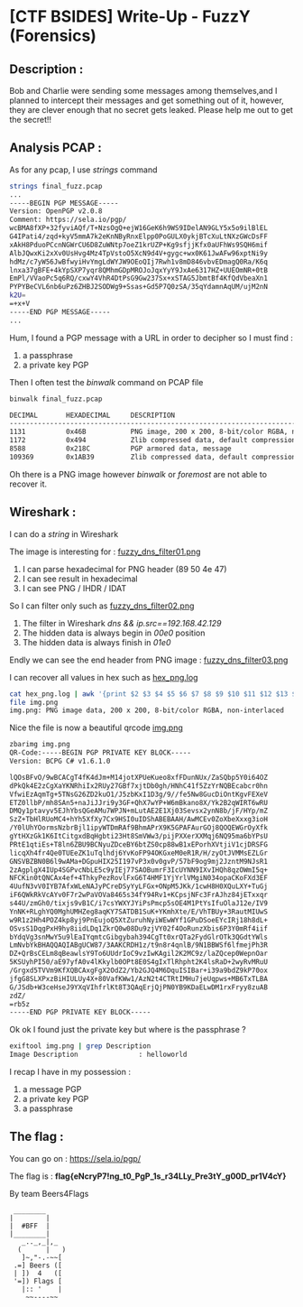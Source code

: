 # [CTF BSIDES] Write-Up - FuzzY  (Forensics)

## Description :
Bob and Charlie were sending some messages among themselves,and I planned to intercept their messages and get something out of it, however, they are clever enough that no secret gets leaked. Please help me out to get the secret!!


## Analysis PCAP :

As for any pcap, I use *strings* command

```BASH
strings final_fuzz.pcap
...
-----BEGIN PGP MESSAGE-----
Version: OpenPGP v2.0.8
Comment: https://sela.io/pgp/
wcBMA8fXP+32fyviAQf/T+NzsOgQ+ejW16GeK6h9WS9IDelAN9GLY5x5o9ilBlEL
G4IPati4/zqd+kyV5mmA7k2eKnNByRnxElpp0PoGULX0ykjBTcXuLtNXzGWcDsFF
xAkH8PduoPCcnNGWrCU6D8ZuWNtp7oeZ1krUZP+Kg9sfjjKfx0aUFhWs9SQH6mif
AlbJQwxKi2xXv0UsHvg4Mz4TpVstoO5XcN9d4V+gygc+wx0K61JwAFw96xptNi9y
hdMz/c7yW56JwBfwyiHvYmgLdWYJW9OEoQIj7Rwh1v8mD846vbvEDmagQ0Ra/K6q
lnxa37gBFE+4kYpSXP7yqr8QMhmGDpMROJoJqxYyY9JxAe6317HZ+UUEOmNR+0tB
EmPl/VVaoPc5q6RQ/cxwY4VhR4DtPsG9Gw237Sx+xSTAG5JbmtBf4KfQdVbeaXn1
PYPYBeCVL6nb6uPz6ZHBJ2SODWg9+Ssas+Gd5P7Q0zSA/35qYdamnAqUM/ujM2nN
k2U=
=+x+V
-----END PGP MESSAGE-----
...
```

Hum, I found a PGP message with a URL in order to decipher so I must find :
1. a passphrase
2. a private key PGP


Then I often test the *binwalk* command on PCAP file

```BASH
binwalk final_fuzz.pcap 

DECIMAL       HEXADECIMAL     DESCRIPTION
--------------------------------------------------------------------------------
1131          0x46B           PNG image, 200 x 200, 8-bit/color RGBA, non-interlaced
1172          0x494           Zlib compressed data, default compression
8588          0x218C          PGP armored data, message
109369        0x1AB39         Zlib compressed data, default compression

```

Oh there is a PNG image however *binwalk* or *foremost* are not able to recover it.

## Wireshark :

I can do a *string* in Wireshark

The image is interesting for : [fuzzy_dns_filter01.png](files/fuzzy_dns_filter01.png) 

1. I can parse hexadecimal for PNG header (89 50 4e 47)
2. I can see result in hexadecimal  
3. I can see PNG / IHDR / IDAT 

So I can filter only such as [fuzzy_dns_filter02.png](files/fuzzy_dns_filter02.png)

1. The filter in Wireshark *dns && ip.src==192.168.42.129*
2. The hidden data is always begin in *00e0* position
3. The hidden data is always finish in *01e0*

Endly we can see the end header from PNG image :
[fuzzy_dns_filter03.png](files/fuzzy_dns_filter03.png)


I can recover all values in hex such as [hex_png.log](files/hex_png.log)

```BASH
cat hex_png.log | awk '{print $2 $3 $4 $5 $6 $7 $8 $9 $10 $11 $12 $13 $14 $15 $16 $17}' | tr -d '\n' | sed -e 's/x//g' | xxd -r -p > img.png
file img.png 
img.png: PNG image data, 200 x 200, 8-bit/color RGBA, non-interlaced
```

Nice the file is now a beautiful qrcode
[img.png](files/img.png)

```BASH
zbarimg img.png 
QR-Code:-----BEGIN PGP PRIVATE KEY BLOCK-----
Version: BCPG C# v1.6.1.0

lQOsBFvO/9wBCACgT4fK4dJm+M14jotXPUeKueo8xfFDunNUx/ZaSQbp5Y0i64OZ
dPkQk4E2zCgXaYKNRhiIx2RUy27GBf7xjtDb0gh/HNhC41f5ZzYrNQBEcabcr0hn
VfwiEzAqmTg+5TNsG26ZD2kuO1/J5zbKxI1D3g/9//fe5Nw8GucDiOntKgvFEXeV
ETZ0llbP/mh8SAn5+naJiJJri9y3GF+QhX7wYP+W6mBkano8X/Yk2B2qWIRT6wRU
DMQy1ptavyv5EJhYbsQGeAMu7WPJN+mLutAE2E1Xj03Sevsx2ynN8b/jF/HYp/mZ
SzZ+TbHlRUoMC4+hYh5XfXy7Cx9HSI0uIDShABEBAAH/AwMCEv0ZoXbeXxxg3ioH
/Y0lUhYOormsNzbrBjl1ipyWTDmRAf9BhmAPrX9K5GPAFAurGOj8QOQEWGrOyXfk
gYtHXzGk1K6ItCitgxdBqHgbti23Ht8SmVWw3/pijPXXerXXMqj6NQ95ma6bYPsU
PRtE1qtiEs+T8ln6ZBU9BCNyuZDceBY6btZS0cp88wB1xEPorhXVtjiV1cjDRSFG
licqXh4fr4Qe0TUEeZK1uTqlhdj6YvKoFP94OKGxeM0eR1R/H/zyOtJVMMsEZLGr
GNSVBZBN0B6l9wAMa+DGpuHIX25I197vP3x0v0gvP/57bF9og9mj2JzntM9NJsR1
2zAgplgX4IUp4SGPvcNbLE5c9yIEj77SAOBumrF3IcUYNN9IXvIHQh8qzOWmI5q+
NFCKin0tQNCAx4ef+4ThkyPezRovlFxG6T4HMF1YjYrlVMgiN034opaCKoFXd3EF
4UufN3vV0IYB7AfxWLeNAJyPCreDSyYyLFGx+ONpM5JKk/1cwH8H0XQuLXY+TuGj
iF6QWkRkVcAYv0F7r2wPaVOVa8465s34fY94Rv1+KCpsjNFc3FrAJhz84jETxxqr
s44U/zmGh0/tixjs9vB1C/i7csYWXYJYiPsPmcp5sOE4M1PtYsIfuOlaJ12e/IV9
YnNK+RLghYQ0MghUMHZeg8aqKY7SATDB1SuK+YKmhXte/E/VhTBUy+3RautMIUwS
w9R1z2Hh4POZ4kp8yj9PnEujoQ5XtZuruhNyiWEwWYf1GPuDSoeEYcIRj18h8dL+
OSvsS1DqgPxH9hy8iidLDq1ZkrQ0w08Du9zjVY02f4OoRunzXbis6P3Y0mRf4iif
bYdqVg3snMwY5u9lEaIYqmtcGibgybah394CgTt0xrQTa2FydGlrOTk3QGdtYWls
LmNvbYkBHAQQAQIABgUCW87/3AAKCRDH1z/t9n8r4qnlB/9N1BBWSf6lfmejPh3R
DZ+QrBsCELm8qBeawlsY9To6UUdrIoC9vzIwKAgil2K2MC9z/laZQcep0WepnOar
5KSUyhPI50/aE97yfA0v4lKkylb0OPt8E0S4gIxTlRhpht2K4lsRaD+2wyRvMRuU
/Grgxd5TVVm9KfXQBCAxgFgX2OdZ2/Yb2GJQ4M6DquISIBar+i39a9bdZ9kP70ox
jfgG8SLXPxzBiHIULUy4X+80VafKWw1/AzN2t4CTRtIMHu7jeUqpws+MB6TxTLBA
G/JSdb+W3ceHseJ9YXqVIhfrlKt8T3QAqErjQjPN0YB9KDaELwDM1rxFryy8zuAB
zdZ/
=rb5z
-----END PGP PRIVATE KEY BLOCK-----
```

Ok ok I found just the private key but where is the passphrase ?

```BASH
exiftool img.png | grep Description
Image Description               : helloworld
```

I recap I have in my possession :
1. a message PGP
2. a private key PGP
3. a passphrase


## The flag :

You can go on : https://sela.io/pgp/

The flag is : **flag{eNcryP7!ng_t0_PgP_1s_r34LLy_Pre3tY_g00D_pr1V4cY}**


By team Beers4Flags


```
 ________
|        |
|  #BFF  |
|________|
   _.._,_|,_
  (      |   )
   ]~,"-.-~~[
 .=] Beers ([
 | ])  4   ([
 '=]) Flags [
   |:: '    |
    ~~----~~
```
